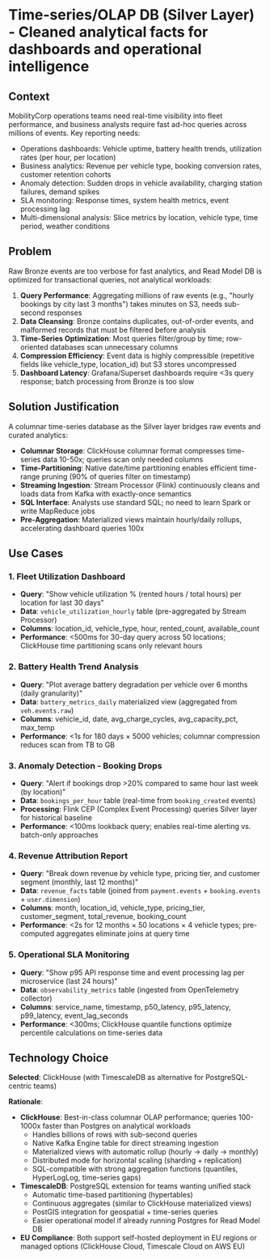 # Time-series/OLAP DB (Silver Layer) - Cleaned analytical facts for dashboards and operational intelligence

## Context

MobilityCorp operations teams need real-time visibility into fleet performance, and business analysts require fast ad-hoc queries across millions of events. Key reporting needs:

- Operations dashboards: Vehicle uptime, battery health trends, utilization rates (per hour, per location)
- Business analytics: Revenue per vehicle type, booking conversion rates, customer retention cohorts
- Anomaly detection: Sudden drops in vehicle availability, charging station failures, demand spikes
- SLA monitoring: Response times, system health metrics, event processing lag
- Multi-dimensional analysis: Slice metrics by location, vehicle type, time period, weather conditions

## Problem

Raw Bronze events are too verbose for fast analytics, and Read Model DB is optimized for transactional queries, not analytical workloads:

1. **Query Performance**: Aggregating millions of raw events (e.g., "hourly bookings by city last 3 months") takes minutes on S3, needs sub-second responses
2. **Data Cleansing**: Bronze contains duplicates, out-of-order events, and malformed records that must be filtered before analysis
3. **Time-Series Optimization**: Most queries filter/group by time; row-oriented databases scan unnecessary columns
4. **Compression Efficiency**: Event data is highly compressible (repetitive fields like vehicle_type, location_id) but S3 stores uncompressed
5. **Dashboard Latency**: Grafana/Superset dashboards require <3s query response; batch processing from Bronze is too slow

## Solution Justification

A columnar time-series database as the Silver layer bridges raw events and curated analytics:

- **Columnar Storage**: ClickHouse columnar format compresses time-series data 10-50x; queries scan only needed columns
- **Time-Partitioning**: Native date/time partitioning enables efficient time-range pruning (90% of queries filter on timestamp)
- **Streaming Ingestion**: Stream Processor (Flink) continuously cleans and loads data from Kafka with exactly-once semantics
- **SQL Interface**: Analysts use standard SQL; no need to learn Spark or write MapReduce jobs
- **Pre-Aggregation**: Materialized views maintain hourly/daily rollups, accelerating dashboard queries 100x

## Use Cases

### 1. Fleet Utilization Dashboard
- **Query**: "Show vehicle utilization % (rented hours / total hours) per location for last 30 days"
- **Data**: `vehicle_utilization_hourly` table (pre-aggregated by Stream Processor)
- **Columns**: location_id, vehicle_type, hour, rented_count, available_count
- **Performance**: <500ms for 30-day query across 50 locations; ClickHouse time partitioning scans only relevant hours

### 2. Battery Health Trend Analysis
- **Query**: "Plot average battery degradation per vehicle over 6 months (daily granularity)"
- **Data**: `battery_metrics_daily` materialized view (aggregated from `veh.events.raw`)
- **Columns**: vehicle_id, date, avg_charge_cycles, avg_capacity_pct, max_temp
- **Performance**: <1s for 180 days × 5000 vehicles; columnar compression reduces scan from TB to GB

### 3. Anomaly Detection - Booking Drops
- **Query**: "Alert if bookings drop >20% compared to same hour last week (by location)"
- **Data**: `bookings_per_hour` table (real-time from `booking_created` events)
- **Processing**: Flink CEP (Complex Event Processing) queries Silver layer for historical baseline
- **Performance**: <100ms lookback query; enables real-time alerting vs. batch-only approaches

### 4. Revenue Attribution Report
- **Query**: "Break down revenue by vehicle type, pricing tier, and customer segment (monthly, last 12 months)"
- **Data**: `revenue_facts` table (joined from `payment.events` + `booking.events` + `user.dimension`)
- **Columns**: month, location_id, vehicle_type, pricing_tier, customer_segment, total_revenue, booking_count
- **Performance**: <2s for 12 months × 50 locations × 4 vehicle types; pre-computed aggregates eliminate joins at query time

### 5. Operational SLA Monitoring
- **Query**: "Show p95 API response time and event processing lag per microservice (last 24 hours)"
- **Data**: `observability_metrics` table (ingested from OpenTelemetry collector)
- **Columns**: service_name, timestamp, p50_latency, p95_latency, p99_latency, event_lag_seconds
- **Performance**: <300ms; ClickHouse quantile functions optimize percentile calculations on time-series data

## Technology Choice

**Selected**: ClickHouse (with TimescaleDB as alternative for PostgreSQL-centric teams)

**Rationale**:
- **ClickHouse**: Best-in-class columnar OLAP performance; queries 100-1000x faster than Postgres on analytical workloads
  - Handles billions of rows with sub-second queries
  - Native Kafka Engine table for direct streaming ingestion
  - Materialized views with automatic rollup (hourly → daily → monthly)
  - Distributed mode for horizontal scaling (sharding + replication)
  - SQL-compatible with strong aggregation functions (quantiles, HyperLogLog, time-series gaps)
- **TimescaleDB**: PostgreSQL extension for teams wanting unified stack
  - Automatic time-based partitioning (hypertables)
  - Continuous aggregates (similar to ClickHouse materialized views)
  - PostGIS integration for geospatial + time-series queries
  - Easier operational model if already running Postgres for Read Model DB
- **EU Compliance**: Both support self-hosted deployment in EU regions or managed options (ClickHouse Cloud, Timescale Cloud on AWS EU)

